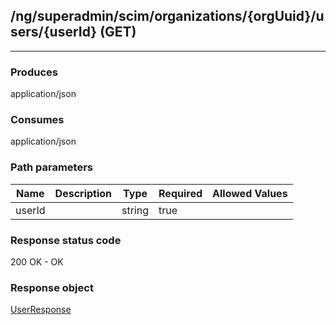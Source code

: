 ## /ng/superadmin/scim/organizations/{orgUuid}/users/{userId} (GET)
---
### Produces
application/json
### Consumes
application/json
### Path parameters
| Name | Description | Type | Required | Allowed Values |
| ----------- | ----------- | ----------- | ----------- | ----------- |
| userId |  | string | true |  |
### Response status code
200 OK - OK
### Response object
[UserResponse](<../../objects/UserResponse.md>)
